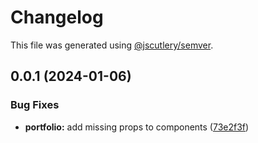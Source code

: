 # Changelog

This file was generated using [@jscutlery/semver](https://github.com/jscutlery/semver).

## 0.0.1 (2024-01-06)

### Bug Fixes

- **portfolio:** add missing props to components ([73e2f3f](https://github.com/cgranados16/cgranados.dev/commit/73e2f3fdbe9cdd6d009774127453e9b33ceb5a78))
